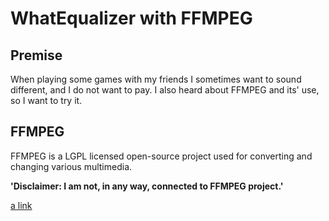 # WhatEqualizer with FFMPEG

## Premise

When playing some games with my friends I sometimes want to sound different, and I do not want to pay.
I also heard about FFMPEG and its' use, so I want to try it.

## FFMPEG

FFMPEG is a LGPL licensed open-source project used for converting and changing various multimedia.

**'Disclaimer: I am not, in any way, connected to FFMPEG project.'**

[a link](https://ffmpeg.org/)